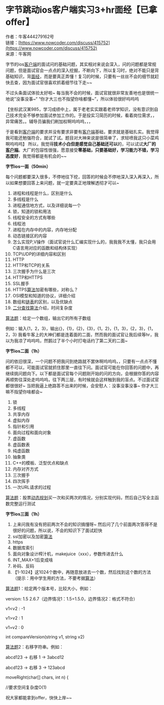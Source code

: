 # 字节跳动ios客户端实习3+hr面经【已拿offer】

作者：牛客444279162号  
链接：[https://www.nowcoder.com/discuss/415752](https://www.nowcoder.com/discuss/415752)  
来源：牛客网  
  


字节的ios[客户端](/jump/super-jump/word?word=%E5%AE%A2%E6%88%B7%E7%AB%AF)的面试问的基础问题，其实相对来说会深入，问的问题都是常规问题，但是面试官会一点点的深入挖掘，不断向下，所以复习时，绝对不能只是背基础知识，背[面经](/jump/super-jump/word?word=%E9%9D%A2%E7%BB%8F)，而是要真正弄懂！复习的时候，只要有一丝丝不会的细节就赶快去查，因为面试官很喜欢抓着细节往下走~~

 不过头条面试体验太好啦~ 每当我不会的时候，面试官就很非常友善地也是很统一地说”没事没事~“ “你才大三也不指望你啥都懂~”，所以体验很好呜呜呜

 【坐标武汉某985，学习成绩中上，属于老老实实跟着老师学知识，没有意识到自己技术完全不够参加面试参加工作的。于是投实习简历的时候，看着岗位需求，，异常痛苦。。辅导员骗我们刷加权啊呜呜呜，，，

 于是看到[客户端](/jump/super-jump/word?word=%E5%AE%A2%E6%88%B7%E7%AB%AF)的要求并没有要求非要有[客户端](/jump/super-jump/word?word=%E5%AE%A2%E6%88%B7%E7%AB%AF)基础，要求就是基础扎实。我觉得我可能还勉强符合，就试了试。题目对大神来说是很简单了，求轻喷我这只小菜鸡啊呜呜呜】 所以，我觉得**技术小白但是感觉自己基础还可以**的，可以试试**大厂的**[**客户端**](/jump/super-jump/word?word=%E5%AE%A2%E6%88%B7%E7%AB%AF)。大厂的包容性很强，愿意接受**零基础，只要基础好，学习能力不错，学习态度好**，我觉得都是有机会的~~  


 **字节ios一面（50min）**

 每个问题都要深入很多，不停地往下挖，回答的时候会不停地深入深入再深入，所以如果想要回答上来问题，就一定要真正地理解透彻才可以~

1.  进程和线程是什么，区别是什么
2.  多线程是什么
3.  进程通信地方式，以及详细说每一个
4.  锁，知道的锁和用法
5.  线程安全的方式有哪些
6.  线程池
7.  进程在内存中的内容，内存地分配
8.  动态链接区的内容
9.  怎么实现P,V操作（面试官说什么汇编实现什么的，我我我不太懂，我只会用C语言用对应的函数和结构体实现）
10.  TCP\UDP的详细内容和区别
11.  HTTP
12.  HTTP和TCP的关系
13.  三次握手为什么是三次
14.  HTTP和HTTPS
15.  SSL握手
16.  HTTPS[算法](/jump/super-jump/word?word=%E7%AE%97%E6%B3%95)加密有哪些，对称么？
17.  OSI模型和知道的协议，详细介绍
18.  数组和[链表](/jump/super-jump/word?word=%E9%93%BE%E8%A1%A8)的区别，以及优缺点
19.  [二分查找](/jump/super-jump/word?word=%E4%BA%8C%E5%88%86%E6%9F%A5%E6%89%BE)[算法](/jump/super-jump/word?word=%E7%AE%97%E6%B3%95)介绍，时间复杂度

 [算法题](/jump/super-jump/word?word=%E7%AE%97%E6%B3%95%E9%A2%98)：给定一个数组，输出它的所有子数组

 例如：输入{1，2，3}，输出{}，{1}，{2}，{3}，{1，2}，{1，3}，{2，3}，{1，2，3} 我看牛客上的大神们都是连着面的二面，然而我的面试官让我后续等hr，我以为我凉了呜呜呜，然鹅过了半个小时打电话约了第二天的二面~  


 **字节ios二面（1h）**

 问的依旧很深，一个问题不把我问到绝路就不罢休啊呜呜呜，，只要有一点点不懂都不可以，可能面试官就抓住那里一直往下问。面试官可能在你回答的问题中，再继续挑问题向下。以下都是面试官每个问题刚开始的问的方向，会根据你答的内容再顺势往深处走呜呜呜，往下两三层，有时候就会这样触到我的盲点。不过面试官都很很好~ 当把我逼上绝路答不出来的时候，会安慰人：没事没事没事~ 你才大三嘛不指望你啥都会~

1.  锁
2.  多线程
3.  共享内存
4.  虚拟内存
5.  指针和引用
6.  面向过程和面向对象
7.  虚函数
8.  虚函数表
9.  纯虚函数
10.  抽象类
11.  C++的模板、泛型优点和缺点
12.  内存对齐方式
13.  三次握手
14.  四次挥手
15.  一次URL请求的过程

 [算法题](/jump/super-jump/word?word=%E7%AE%97%E6%B3%95%E9%A2%98)：股票[动态规划](/jump/super-jump/word?word=%E5%8A%A8%E6%80%81%E8%A7%84%E5%88%92)买一次和买两次的情况，分别实现代码，然后自己写全主函数完整运行测试  


 **字节ios三面（1h）**

1.  上来问我有没有把前两次不会的知识搞懂呀~ 然后问了几个前面两次答得不是很好的问题，所以说，不会的知识下了面试赶快
2.  ssl加密以及加密[算法](/jump/super-jump/word?word=%E7%AE%97%E6%B3%95)
3.  https
4.  数据库索引
5.  面向对象设计榨汁机，makejuice（xxx），参数传进去什么
6.  INT\_MAX+1后变成啥
7.  补码、反码
8.  【1-1024】这1024个数中，再随意放进去一个数，然后找到这个数的方法（提示：用中学生用的方法，不要考据[算法](/jump/super-jump/word?word=%E7%AE%97%E6%B3%95)）

 [算法题](/jump/super-jump/word?word=%E7%AE%97%E6%B3%95%E9%A2%98)1：给定两个版本号，比较大小，例如：

 version: 1.5 2.6.7（边界情况1：1.5=1.5.0，边界情况2：格式不符合）

 v1&lt;v2 : -1

 v1&gt;v2 : 1

 v1=v2 : 0

 int compareVersion\(string v1, string v2\)

 [算法题](/jump/super-jump/word?word=%E7%AE%97%E6%B3%95%E9%A2%98)2：右移字符串。例如：

 abcd123 -&gt; 右移 1 -&gt; 3abcd12

 abcd123 -&gt; 右移 3 -&gt; 123abcd

 moveRight\(char\[\] chars, int n\) {

 //要求空间复杂度O\(1\)

 祝大家都能拿到offer，快快上岸~~

